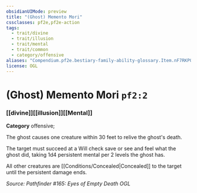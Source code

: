 ```yaml
---
obsidianUIMode: preview
title: "(Ghost) Memento Mori"
cssclasses: pf2e,pf2e-action
tags:
  - trait/divine
  - trait/illusion
  - trait/mental
  - trait/common
  - category/offensive
aliases: "Compendium.pf2e.bestiary-family-ability-glossary.Item.nF7RKPONY5H9kEIo"
license: OGL
---
```

# (Ghost) Memento Mori `pf2:2`

### [[divine]][[illusion]][[Mental]]

**Category** offensive; 




The ghost causes one creature within 30 feet to relive the ghost's death.

The target must succeed at a Will check save or see and feel what the ghost did, taking 1d4 persistent mental per 2 levels the ghost has.

All other creatures are [[Conditions/Concealed|Concealed]] to the target until the persistent damage ends.

*Source: Pathfinder #165: Eyes of Empty Death*
*OGL*
